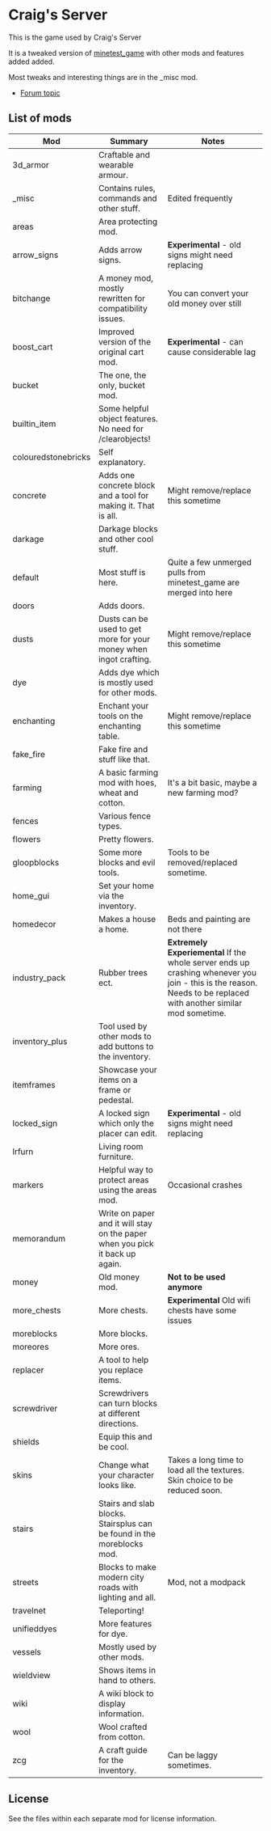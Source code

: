 # Craig's Server
This is the game used by Craig's Server

It is a tweaked version of [minetest_game](https://github.com/minetest/minetest_game) with other mods and features added added.

Most tweaks and interesting things are in the _misc mod.

* [Forum topic](https://forum.minetest.net/viewtopic.php?f=10&t=7010)

## List of mods

Mod                 | Summary                                                                                   | Notes
------------------- | ----------------------------------------------------------------------------------------- | ------
3d_armor            | Craftable and wearable armour. |
_misc               | Contains rules, commands and other stuff. | Edited frequently
areas               | Area protecting mod. |
arrow_signs         | Adds arrow signs. | **Experimental** - old signs might need replacing
bitchange           | A money mod, mostly rewritten for compatibility issues. | You can convert your old money over still
boost_cart          | Improved version of the original cart mod. | **Experimental** - can cause considerable lag
bucket              | The one, the only, bucket mod. |
builtin_item        | Some helpful object features. No need for /clearobjects!|
colouredstonebricks | Self explanatory. |
concrete            | Adds one concrete block and a tool for making it. That is all. | Might remove/replace this sometime
darkage             | Darkage blocks and other cool stuff. |
default             | Most stuff is here. | Quite a few unmerged pulls from minetest_game are merged into here
doors               | Adds doors. |
dusts               | Dusts can be used to get more for your money when ingot crafting. | Might remove/replace this sometime
dye                 | Adds dye which is mostly used for other mods. |
enchanting          | Enchant your tools on the enchanting table. | Might remove/replace this sometime
fake_fire           | Fake fire and stuff like that. |
farming             | A basic farming mod with hoes, wheat and cotton. | It's a bit basic, maybe a new farming mod?
fences              | Various fence types. |
flowers             | Pretty flowers. |
gloopblocks         | Some more blocks and evil tools. | Tools to be removed/replaced sometime.
home_gui            | Set your home via the inventory. |
homedecor           | Makes a house a home. | Beds and painting are not there
industry_pack       | Rubber trees ect. | **Extremely Experiemental** If the whole server ends up crashing whenever you join - this is the reason. Needs to be replaced with another similar mod sometime.
inventory_plus      | Tool used by other mods to add buttons to the inventory.
itemframes          | Showcase your items on a frame or pedestal.
locked_sign         | A locked sign which only the placer can edit. | **Experimental** - old signs might need replacing
lrfurn              | Living room furniture.
markers             | Helpful way to protect areas using the areas mod. | Occasional crashes
memorandum          | Write on paper and it will stay on the paper when you pick it back up again.
money               | Old money mod. | **Not to be used anymore**
more_chests         | More chests. | **Experimental** Old wifi chests have some issues
moreblocks          | More blocks. |
moreores            | More ores. |
replacer            | A tool to help you replace items. |
screwdriver         | Screwdrivers can turn blocks at different directions. |
shields             | Equip this and be cool. |
skins               | Change what your character looks like. | Takes a long time to load all the textures. Skin choice to be reduced soon.
stairs              | Stairs and slab blocks. Stairsplus can be found in the moreblocks mod.
streets             | Blocks to make modern city roads with lighting and all. | Mod, not a modpack
travelnet           | Teleporting! |
unifieddyes         | More features for dye. |
vessels             | Mostly used by other mods. |
wieldview           | Shows items in hand to others. |
wiki                | A wiki block to display information. |
wool                | Wool crafted from cotton. |
zcg                 | A craft guide for the inventory. | Can be laggy sometimes.

## License
See the files within each separate mod for license information.
